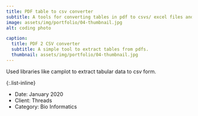 ```yaml
---
title: PDF table to csv converter
subtitle: A tools for converting tables in pdf to csvs/ excel files and filtering the required columns
image: assets/img/portfolio/04-thumbnail.jpg
alt: coding photo

caption:
  title: PDF 2 CSV converter
  subtitle: A simple tool to extract tables from pdfs.
  thumbnail: assets/img/portfolio/04-thumbnail.jpg
---
```

<!-- Use this area to describe your project. **Markdown** supported. This entry (project1.md) uses links for the image sources. All other projects in the portfolio use local images. Both work just fine! Lorem ipsum dolor sit amet, consectetur adipisicing elit.  -->
Used libraries like camplot to extract tabular data to csv form.

{:.list-inline}
- Date: January 2020
- Client: Threads
- Category: Bio Informatics

